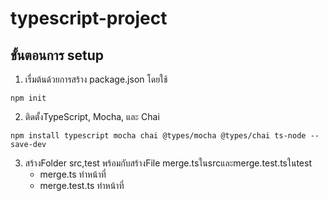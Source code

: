 # typescript-project

## ขั้นตอนการ setup

1. เรื่มต้นด้วยการสร้าง package.json โดยใช้ 
```
npm init
```
2. ติดตั้งTypeScript, Mocha, และ Chai 
```
npm install typescript mocha chai @types/mocha @types/chai ts-node --save-dev
```
3. สร้างFolder src,test พร้อมกับสร้างFile merge.tsในsrcและmerge.test.tsในtest
    - merge.ts ทำหน้าที่
    - merge.test.ts ทำหน้าที่
